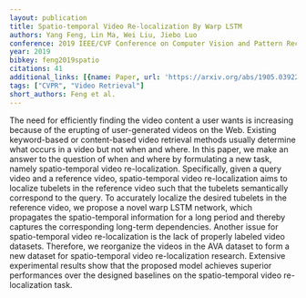 ```yaml
---
layout: publication
title: Spatio-temporal Video Re-localization By Warp LSTM
authors: Yang Feng, Lin Ma, Wei Liu, Jiebo Luo
conference: 2019 IEEE/CVF Conference on Computer Vision and Pattern Recognition (CVPR)
year: 2019
bibkey: feng2019spatio
citations: 41
additional_links: [{name: Paper, url: 'https://arxiv.org/abs/1905.03922'}]
tags: ["CVPR", "Video Retrieval"]
short_authors: Feng et al.
---
```

The need for efficiently finding the video content a user wants is increasing
because of the erupting of user-generated videos on the Web. Existing
keyword-based or content-based video retrieval methods usually determine what
occurs in a video but not when and where. In this paper, we make an answer to
the question of when and where by formulating a new task, namely
spatio-temporal video re-localization. Specifically, given a query video and a
reference video, spatio-temporal video re-localization aims to localize
tubelets in the reference video such that the tubelets semantically correspond
to the query. To accurately localize the desired tubelets in the reference
video, we propose a novel warp LSTM network, which propagates the
spatio-temporal information for a long period and thereby captures the
corresponding long-term dependencies. Another issue for spatio-temporal video
re-localization is the lack of properly labeled video datasets. Therefore, we
reorganize the videos in the AVA dataset to form a new dataset for
spatio-temporal video re-localization research. Extensive experimental results
show that the proposed model achieves superior performances over the designed
baselines on the spatio-temporal video re-localization task.